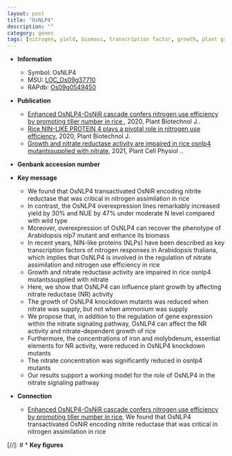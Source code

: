 ```yaml
---
layout: post
title: "OsNLP4"
description: ""
category: genes
tags: [nitrogen, yield, biomass, transcription factor, growth, plant growth, iron, nitrate]
---
```


* **Information**  
    + Symbol: OsNLP4  
    + MSU: [LOC_Os09g37710](http://rice.plantbiology.msu.edu/cgi-bin/ORF_infopage.cgi?orf=LOC_Os09g37710)  
    + RAPdb: [Os09g0549450](http://rapdb.dna.affrc.go.jp/viewer/gbrowse_details/irgsp1?name=Os09g0549450)  

* **Publication**  
    + [Enhanced OsNLP4-OsNiR cascade confers nitrogen use efficiency by promoting tiller number in rice ](http://www.ncbi.nlm.nih.gov/pubmed?term=Enhanced+OsNLP4-OsNiR+cascade+confers+nitrogen+use+efficiency+by+promoting+tiller+number+in+rice+%5BTitle%5D), 2020, Plant Biotechnol J..
    + [Rice NIN-LIKE PROTEIN 4 plays a pivotal role in nitrogen use efficiency](http://www.ncbi.nlm.nih.gov/pubmed?term=Rice+NIN-LIKE+PROTEIN+4+plays+a+pivotal+role+in+nitrogen+use+efficiency%5BTitle%5D), 2020, Plant Biotechnol J.
    + [Growth and nitrate reductase activity are impaired in rice osnlp4 mutantssupplied with nitrate](http://www.ncbi.nlm.nih.gov/pubmed?term=Growth+and+nitrate+reductase+activity+are+impaired+in+rice+osnlp4+mutantssupplied+with+nitrate%5BTitle%5D), 2021, Plant Cell Physiol ..

* **Genbank accession number**  

* **Key message**  
    + We found that OsNLP4 transactivated OsNiR encoding nitrite reductase that was critical in nitrogen assimilation in rice
    + In contrast, the OsNLP4 overexpression lines remarkably increased yield by 30% and NUE by 47% under moderate N level compared with wild type
    + Moreover, overexpression of OsNLP4 can recover the phenotype of Arabidopsis nlp7 mutant and enhance its biomass
    + In recent years, NIN-like proteins (NLPs) have been described as key transcription factors of nitrogen responses in Arabidopsis thaliana, which implies that OsNLP4 is involved in the regulation of nitrate assimilation and nitrogen use efficiency in rice
    + Growth and nitrate reductase activity are impaired in rice osnlp4 mutantssupplied with nitrate
    + Here, we show that OsNLP4 can influence plant growth by affecting nitrate reductase (NR) activity
    + The growth of OsNLP4 knockdown mutants was reduced when nitrate was supply, but not when ammonium was supply
    + We propose that, in addition to the regulation of gene expression within the nitrate signaling pathway, OsNLP4 can affect the NR activity and nitrate-dependent growth of rice
    + Furthermore, the concentrations of iron and molybdenum, essential elements for NR activity, were reduced in OsNLP4 knockdown mutants
    + The nitrate concentration was significantly reduced in osnlp4 mutants
    + Our results support a working model for the role of OsNLP4 in the nitrate signaling pathway

* **Connection**  
    + [Enhanced OsNLP4-OsNiR cascade confers nitrogen use efficiency by promoting tiller number in rice](http://www.ncbi.nlm.nih.gov/pubmed?term=Enhanced+OsNLP4-OsNiR+cascade+confers+nitrogen+use+efficiency+by+promoting+tiller+number+in+rice%5BTitle%5D),  We found that OsNLP4 transactivated OsNiR encoding nitrite reductase that was critical in nitrogen assimilation in rice

[//]: # * **Key figures**  


